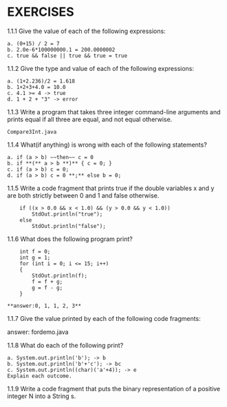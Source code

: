 # EXERCISES

1.1.1 Give the value of each of the following expressions:

    a. (0+15) / 2 = 7
    b. 2.0e-6*100000000.1 = 200.0000002
    c. true && false || true && true = true

1.1.2 Give the type and value of each of the following expressions:

    a. (1+2.236)/2 = 1.618
    b. 1+2+3+4.0 = 10.0
    c. 4.1 >= 4 -> true
    d. 1 + 2 + "3" -> error

1.1.3 Write a program that takes three integer command-line arguments and prints equal if all three are equal, and not equal otherwise.

    Compare3Int.java


1.1.4 What(if anything) is wrong with each of the following statements?

    a. if (a > b) ~~then~~ c = 0
    b. if **(** a > b **)** { c = 0; }
    c. if (a > b) c = 0;
    d. if (a > b) c = 0 **;** else b = 0;

1.1.5 Write a code fragment that prints true if the double variables x and y are both strictly between 0 and 1 and false otherwise.

```
    if ((x > 0.0 && x < 1.0) && (y > 0.0 && y < 1.0))
        StdOut.println("true");
    else
        StdOut.println("false");
```

1.1.6 What does the following program print?

```
    int f = 0;
    int g = 1;
    for (int i = 0; i <= 15; i++)
    {
        StdOut.println(f);
        f = f + g;
        g = f - g;
    }
```
    **answer:0, 1, 1, 2, 3**

1.1.7 Give the value printed by each of the following code fragments:

answer: fordemo.java

1.1.8 What do each of the following print?

    a. System.out.println('b'); -> b
    b. System.out.println('b'+'c'); -> bc
    c. System.out.println((char)('a'+4)); -> e
    Explain each outcome.

1.1.9 Write a code fragment that puts the binary representation of a positive integer N into a String s.

